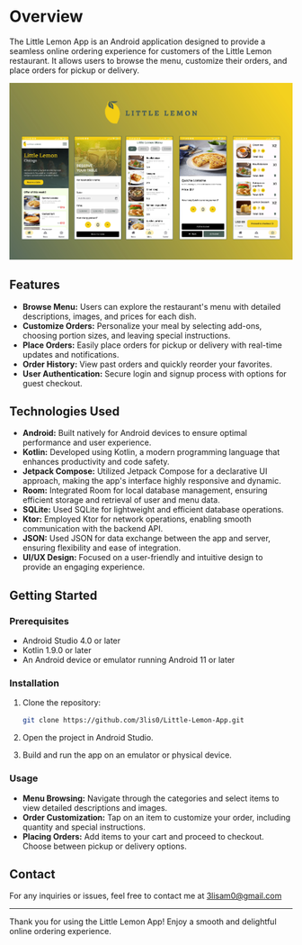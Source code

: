 # Overview

The Little Lemon App is an Android application designed to provide a seamless online ordering experience for customers of the Little Lemon restaurant. It allows users to browse the menu, customize their orders, and place orders for pickup or delivery.

![App UI](app/src/main/res/drawable/App%20ui.jpg)

## Features

- **Browse Menu:** Users can explore the restaurant's menu with detailed descriptions, images, and prices for each dish.
- **Customize Orders:** Personalize your meal by selecting add-ons, choosing portion sizes, and leaving special instructions.
- **Place Orders:** Easily place orders for pickup or delivery with real-time updates and notifications.
- **Order History:** View past orders and quickly reorder your favorites.
- **User Authentication:** Secure login and signup process with options for guest checkout.

## Technologies Used

- **Android:** Built natively for Android devices to ensure optimal performance and user experience.
- **Kotlin:** Developed using Kotlin, a modern programming language that enhances productivity and code safety.
- **Jetpack Compose:** Utilized Jetpack Compose for a declarative UI approach, making the app's interface highly responsive and dynamic.
- **Room:** Integrated Room for local database management, ensuring efficient storage and retrieval of user and menu data.
- **SQLite:** Used SQLite for lightweight and efficient database operations.
- **Ktor:** Employed Ktor for network operations, enabling smooth communication with the backend API.
- **JSON:** Used JSON for data exchange between the app and server, ensuring flexibility and ease of integration.
- **UI/UX Design:** Focused on a user-friendly and intuitive design to provide an engaging experience.

## Getting Started

### Prerequisites

- Android Studio 4.0 or later
- Kotlin 1.9.0 or later
- An Android device or emulator running Android 11 or later

### Installation

1. Clone the repository:

    ```bash
    git clone https://github.com/3lis0/Little-Lemon-App.git
    ```

2. Open the project in Android Studio.

3. Build and run the app on an emulator or physical device.

### Usage

- **Menu Browsing:** Navigate through the categories and select items to view detailed descriptions and images.
- **Order Customization:** Tap on an item to customize your order, including quantity and special instructions.
- **Placing Orders:** Add items to your cart and proceed to checkout. Choose between pickup or delivery options.

## Contact

For any inquiries or issues, feel free to contact me at 3lisam0@gmail.com

---

Thank you for using the Little Lemon App! Enjoy a smooth and delightful online ordering experience.
